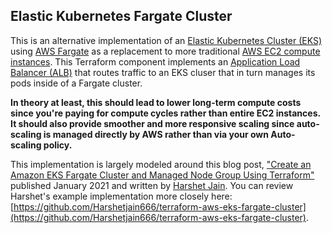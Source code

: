 ## Elastic Kubernetes Fargate Cluster

This is an alternative implementation of an [Elastic Kubernetes Cluster (EKS)](https://aws.amazon.com/eks/) using [AWS Fargate](https://aws.amazon.com/fargate/) as a replacement to more traditional [AWS EC2 compute instances](https://aws.amazon.com/ec2/). This Terraform component implements an [Application Load Balancer (ALB)](https://docs.aws.amazon.com/elasticloadbalancing/latest/application/introduction.html) that routes traffic to an EKS cluser that in turn manages its pods inside of a Fargate cluster.

**In theory at least, this should lead to lower long-term compute costs since you're paying for compute cycles rather than entire EC2 instances. It should also provide smoother and more responsive scaling since auto-scaling is managed directly by AWS rather than via your own Auto-scaling policy.**

This implementation is largely modeled around this blog post, ["Create an Amazon EKS Fargate Cluster and Managed Node Group Using Terraform"](https://betterprogramming.pub/with-latest-updates-create-amazon-eks-fargate-cluster-and-managed-node-group-using-terraform-bc5cfefd5773) published January 2021 and written by [Harshet Jain](https://www.linkedin.com/in/harshet-jain/). You can review Harshet's example implementation more closely here: [https://github.com/Harshetjain666/terraform-aws-eks-fargate-cluster](https://github.com/Harshetjain666/terraform-aws-eks-fargate-cluster).
